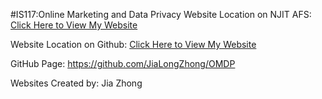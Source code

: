 #IS117:Online Marketing and Data Privacy
Website Location on NJIT AFS:
[Click Here to View My Website](https://web.njit.edu/~jlz6/OMDP/index.html)

Website Location on Github:
[Click Here to View My Website](https://jialongzhong.github.io/OMDP/)

GitHub Page: https://github.com/JiaLongZhong/OMDP


Websites Created by: Jia Zhong